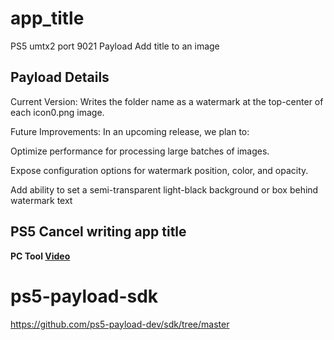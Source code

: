 # app_title
PS5 umtx2 
port 9021
Payload Add title to an image

## Payload Details

Current Version: Writes the folder name as a watermark at the top-center of each icon0.png image.

Future Improvements: In an upcoming release, we plan to:

Optimize performance for processing large batches of images.

Expose configuration options for watermark position, color, and opacity.

Add ability to set a semi-transparent light-black background or box behind watermark text


## PS5 Cancel writing app title
**PC Tool
[Video](https://youtu.be/RQy8EETOETQ)**





# ps5-payload-sdk

https://github.com/ps5-payload-dev/sdk/tree/master
